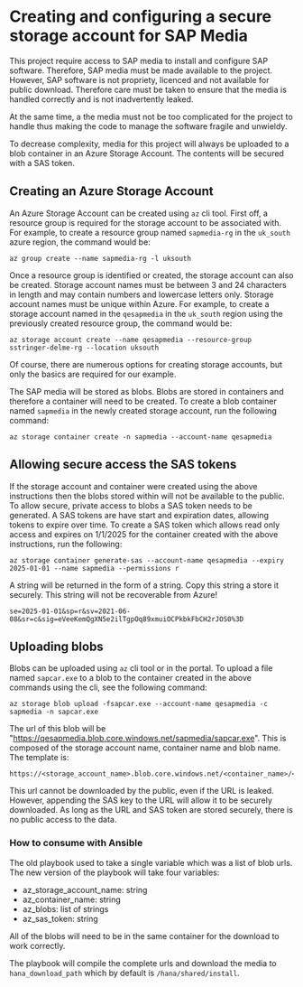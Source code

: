 # Creating and configuring a secure storage account for SAP Media

This project require access to SAP media to install and configure SAP software.
Therefore, SAP media must be made available to the project.  However, SAP
software is not propriety, licenced and not available for public download.
Therefore care must be taken to ensure that the media is handled correctly
and is not inadvertently leaked.

At the same time, a the media must not be too complicated for the project
to handle thus making the code to manage the software fragile and unwieldy.

To decrease complexity, media for this project will always be uploaded to
a blob container in an Azure Storage Account.  The contents will be
secured with a SAS token.

## Creating an Azure Storage Account

An Azure Storage Account can be created using `az` cli tool.  First off, a
resource group is required for the storage account to be associated with.
For example, to create a resource group named `sapmedia-rg` in the `uk_south`
azure region, the command would be:

```shell
az group create --name sapmedia-rg -l uksouth
```

Once a resource group is identified or created, the storage account can also
be created.  Storage account names must be between 3 and 24 characters in
length and may contain numbers and lowercase letters only. Storage account
names must be unique within Azure.  For example, to create a storage account
named in the `qesapmedia` in the `uk_south` region using the previously
created resource group, the command would be:

```shell
az storage account create --name qesapmedia --resource-group sstringer-delme-rg --location uksouth
```

Of course, there are numerous options for creating storage accounts, but only
the basics are required for our example.

The SAP media will be stored as blobs.  Blobs are stored in containers and
therefore a container will need to be created.  To create a blob container
named `sapmedia` in the newly created storage account, run the following
command:

```shell
az storage container create -n sapmedia --account-name qesapmedia
```

## Allowing secure access the SAS tokens

If the storage account and container were created using the above
instructions then the blobs stored within will not be available to the
public.  To allow secure, private access to blobs a SAS token needs to
be generated.  A SAS tokens are have start and expiration dates, allowing
tokens to expire over time.  To create a SAS token which allows read only
access and expires on 1/1/2025 for the container created with the above
instructions, run the following:

```shell
az storage container generate-sas --account-name qesapmedia --expiry 2025-01-01 --name sapmedia --permissions r
```

A string will be returned in the form of a string.  Copy this string a store it
securely.  This string will not be recoverable from Azure!

`se=2025-01-01&sp=r&sv=2021-06-08&sr=c&sig=eVeeKemQgXN5e2ilTgpOq89xmuiOCPkbkFbCH2rJOS0%3D`

## Uploading blobs

Blobs can be uploaded using `az` cli tool or in the portal. To upload a file
named `sapcar.exe` to a blob to the container created in the above commands
using the cli, see the following
command:

```shell
az storage blob upload -fsapcar.exe --account-name qesapmedia -c sapmedia -n sapcar.exe
```

The url of this blob will be
"https://qesapmedia.blob.core.windows.net/sapmedia/sapcar.exe".  This is
composed of the storage account name, container name and blob name.
The template is:

```shell
https://<storage_account_name>.blob.core.windows.net/<container_name>/<blob_name>
```

This url cannot be downloaded by the public, even if the URL is leaked.
However, appending the SAS key to the URL will allow it to be securely
downloaded.  As long as the URL and SAS token are stored securely, there is
no public access to the data.

### How to consume with Ansible

The old playbook used to take a single variable which was a list of blob urls.
The new version of the playbook will take four variables:

* az_storage_account_name: string
* az_container_name:       string
* az_blobs:                list of strings
* az_sas_token:            string

All of the blobs will need to be in the same container for the download to work
correctly.

The playbook will compile the complete urls and download the media to `hana_download_path`
which by default is `/hana/shared/install`.
